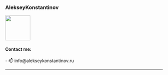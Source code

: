 <h3>AlekseyKonstantinov</h3>
<img style="height:auto;" alt="" src="https://avatars.githubusercontent.com/u/74707207?v=4" width="80" height="80" class="avatar avatar-user width-full border color-bg-default">
<h4>Contact me:</h4>
- 📫 info@alekseykonstantinov.ru
<hr>
